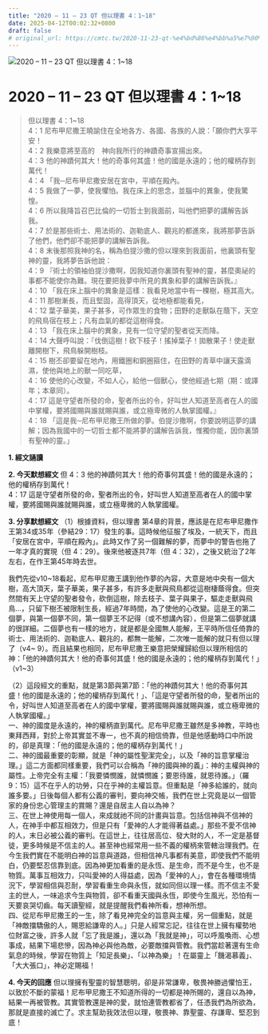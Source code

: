 ```yaml
---
title: "2020 – 11 – 23 QT 但以理書 4：1~18"
date: 2025-04-12T00:02:32+0800
draft: false
# original_url: https://cmtc.tw/2020-11-23-qt-%e4%bd%86%e4%bb%a5%e7%90%86%e6%9b%b8-4%ef%bc%9a118
---
```


![2020 – 11 – 23 QT 但以理書 4：1\~18](/images/qt.jpg   "2020 – 11 – 23 QT 但以理書 4：1\~18")

# 2020 – 11 – 23 QT 但以理書 4：1\~18

> 但以理書 4：1\~18  
> 4：1 尼布甲尼撒王曉諭住在全地各方、各國、各族的人說：「願你們大享平安！  
> 4：2 我樂意將至高的　神向我所行的神蹟奇事宣揚出來。  
> 4：3 他的神蹟何其大！他的奇事何其盛！他的國是永遠的；他的權柄存到萬代！  
> 4：4 「我─尼布甲尼撒安居在宮中，平順在殿內。  
> 4：5 我做了一夢，使我懼怕。我在床上的思念，並腦中的異象，使我驚惶。  
> 4：6 所以我降旨召巴比倫的一切哲士到我面前，叫他們把夢的講解告訴我。  
> 4：7 於是那些術士、用法術的、迦勒底人、觀兆的都進來，我將那夢告訴了他們，他們卻不能把夢的講解告訴我。  
> 4：8 末後那照我神的名，稱為伯提沙撒的但以理來到我面前，他裏頭有聖神的靈，我將夢告訴他說：  
> 4：9 『術士的領袖伯提沙撒啊，因我知道你裏頭有聖神的靈，甚麼奧祕的事都不能使你為難。現在要把我夢中所見的異象和夢的講解告訴我。』  
> 4：10 「我在床上腦中的異象是這樣：我看見地當中有一棵樹，極其高大。  
> 4：11 那樹漸長，而且堅固，高得頂天，從地極都能看見，  
> 4：12 葉子華美，果子甚多，可作眾生的食物；田野的走獸臥在蔭下，天空的飛鳥宿在枝上；凡有血氣的都從這樹得食。  
> 4：13 「我在床上腦中的異象，見有一位守望的聖者從天而降。  
> 4：14 大聲呼叫說：『伐倒這樹！砍下枝子！搖掉葉子！拋散果子！使走獸離開樹下，飛鳥躲開樹枝。  
> 4：15 樹丕卻要留在地內，用鐵圈和銅圈箍住，在田野的青草中讓天露滴濕，使他與地上的獸一同吃草，  
> 4：16 使他的心改變，不如人心，給他一個獸心，使他經過七期（期：或譯年；本章同）。  
> 4：17 這是守望者所發的命，聖者所出的令，好叫世人知道至高者在人的國中掌權，要將國賜與誰就賜與誰，或立極卑微的人執掌國權。』  
> 4：18 「這是我─尼布甲尼撒王所做的夢。伯提沙撒啊，你要說明這夢的講解；因為我國中的一切哲士都不能將夢的講解告訴我，惟獨你能，因你裏頭有聖神的靈。」

**1. 經文誦讀**

**2.  今天默想經文**
但 4：3 他的神蹟何其大！他的奇事何其盛！他的國是永遠的；他的權柄存到萬代！  
4：17 這是守望者所發的命，聖者所出的令，好叫世人知道至高者在人的國中掌權，要將國賜與誰就賜與誰，或立極卑微的人執掌國權。

**3. 分享默想經文**
（1）根據資料，但以理書 第4章的背景，應該是在尼布甲尼撒作王第34或35年（參結29：17）發生的事。這時候他征服了埃及，一統天下，而且「安居在宮中，平順在殿內」。此時又作了另一個難解的夢，而夢中的警告也拖了一年才真的實現（但 4：29）。後來他被逐共7年（但 4：32），之後又統治了2年左右，在作王第45年時去世。

我們先從v10\~18看起，尼布甲尼撒王講到他作夢的內容，大意是地中央有一個大樹，高大頂天，葉子華美，果子甚多，有許多走獸與飛鳥都從這樹棲蔭得食。但突然間有天上守望的聖者發令，砍倒這樹，除去枝子、葉子與果子，驅走走獸與飛鳥…，只留下樹丕被限制生長，經過7年時間，為了使他的心改變。這是王的第二個夢，與第一個夢不同，第一個夢王不記得（或不想講內容），但是第二個夢就講的很詳細。二個夢也有一樣的地方，就是都是全國無人能解，王平時所信任倚靠的術士、用法術的、迦勒底人、觀兆的，都無一能解，二次唯一能解的就只有但以理了（v4~ 9）。而且結果也相同，尼布甲尼撒王樂意把榮耀歸給但以理所相信的神：「他的神蹟何其大！他的奇事何其盛！他的國是永遠的；他的權柄存到萬代！」（v1\~3）

（2）這段經文的重點，就是第3節與第7節：「他的神蹟何其大！他的奇事何其盛！他的國是永遠的；他的權柄存到萬代！」、「這是守望者所發的命，聖者所出的令，好叫世人知道至高者在人的國中掌權，要將國賜與誰就賜與誰，或立極卑微的人執掌國權。」  
一、神的國度是永遠的，神的權柄直到萬代。尼布甲尼撒王雖然是多神教，平時也東拜西拜，對於上帝其實並不專一，也不真的相信倚靠，但是他感動時口中所說的，卻是真理：「他的國是永遠的；他的權柄存到萬代！」  
二、神的國最重要的彰顯，就是「神的屬性聖潔完全」，以及「神的旨意掌權治理。」這二方面都同樣重要，我們可以合稱為「神的國與神的義」：神的主權與神的屬性。上帝完全有主權：「我要憐憫誰，就憐憫誰；要恩待誰，就恩待誰。」（羅9：15）這不在乎人的功勞，只在乎神的主權旨意。但重點是「神多給誰的，就向誰多要。」日後每個人都有公義的審判，要向神交帳，我們在世上究竟是以一個管家的身份忠心管理主的賞賜？還是自居主人自以為神？  
三、在世上神使用每一個人，來成就祂不同的計畫與旨意。包括信神與不信神的人，在神手中都互相效力，但是只有「愛神的人才能得著益處。」那些不愛不信神的人，末日必被公義的審判。在這世上，往往居高位、發大財的人，不一定是基督徒，更多時候是不信主的人。甚至神也經常用一些不義的權柄來管轄治理我們。在今生我們實在不能明白神的旨意與道路，但相信神凡事都有美意，即使我們不能明白，仍要堅忍信靠到底。因為神更加看重的是永恆、是生命，而不是今生，也不是物質。萬事互相效力，只叫愛神的人得益處，因為「愛神的人」，會在各種環境情況下，學習相信與忍耐，學習看重生命與永恆，就如同但以理一樣。而不信主不愛主的世人，一味追求今生與物質，卻不看重天國與永恆，即使今生風光，恐怕有一天要哀哭切齒。每天讀聖經，就是提醒我們看神所看，想神所想。  
四、從尼布甲尼撒王的一生，除了看見神完全的旨意與主權，另一個重點，就是「神敵擋驕傲的人，賜恩給謙卑的人。」只是人經常忘記，往往在世上擁有權勢地位財富之後，許多人就「忘了我是誰」，還以為「我就是神」，可以呼風喚雨、心想事成，結果下場悲慘，因為神必與他為敵，必要敵擋與管教。我們當趁著還有生命氣息的時候，學習在物質上「知足長樂」、「以神為樂」！在屬靈上「饑渴慕義」、「大大張口」，神必定賜福！

**4. 今天的回應**
但以理擁有聖靈的智慧聰明，卻是非常謙卑，敬畏神勝過懼怕王，以致於不斷的蒙福！尼布甲尼撒王不知道所得的一切都是神所賜的，還自以為神，結果一再被管教。其實管教還是神的愛，就怕連管教都省了，任憑我們為所欲為，那就是直接的滅亡了。求主幫助我效法但以理，敬畏神、靠聖靈、存謙卑、堅忍到底！
